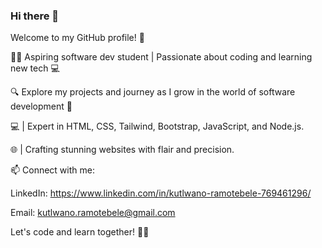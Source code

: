 ### Hi there 👋

Welcome to my GitHub profile! 🚀

👨‍💻 Aspiring software dev student | Passionate about coding and learning new tech 💻

🔍 Explore my projects and journey as I grow in the world of software development 🌱

💻 | Expert in HTML, CSS, Tailwind, Bootstrap, JavaScript, and Node.js. 

🌐 | Crafting stunning websites with flair and precision. 

📫 Connect with me:

LinkedIn: https://www.linkedin.com/in/kutlwano-ramotebele-769461296/

Email: kutlwano.ramotebele@gmail.com

Let's code and learn together! 💬✨

<!--
**kutlwano10/kutlwano10** is a ✨ _special_ ✨ repository because its `README.md` (this file) appears on your GitHub profile.

Here are some ideas to get you started:

- 🔭 I’m currently working on 
- 🌱 I’m currently learning ...
- 👯 I’m looking to collaborate on 
- 🤔 I’m looking for help with ...
- 💬 Ask me about ...
- 📫 How to reach me: ...
- 😄 Pronouns: ...
- ⚡ Fun fact: ...
-->
